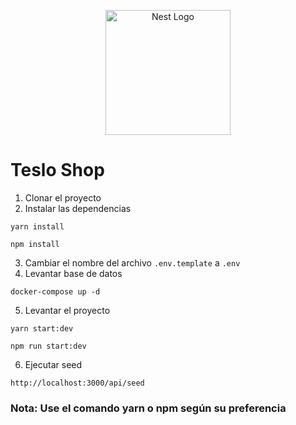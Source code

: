 <p align="center">
  <a href="http://nestjs.com/" target="blank"><img src="https://nestjs.com/img/logo-small.svg" width="200" alt="Nest Logo" /></a>
</p>

# Teslo Shop

1. Clonar el proyecto
2. Instalar las dependencias

```
yarn install
```

```
npm install
```

3. Cambiar el nombre del archivo `.env.template` a `.env`
4. Levantar base de datos

```
docker-compose up -d
```

5. Levantar el proyecto

```
yarn start:dev
```

```
npm run start:dev
```
6. Ejecutar seed
```
http://localhost:3000/api/seed
```
### Nota: Use el comando yarn o npm según su preferencia
